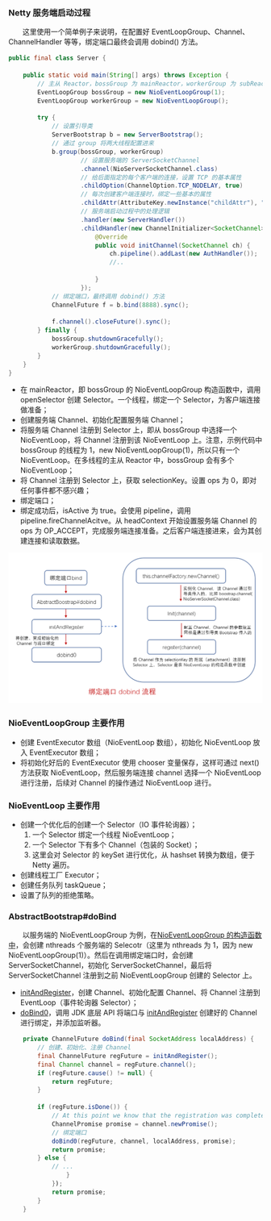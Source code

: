### Netty 服务端启动过程
　　这里使用一个简单例子来说明，在配置好 EventLoopGroup、Channel、ChannelHandler 等等，绑定端口最终会调用 dobind() 方法。

```java
public final class Server {
    
    public static void main(String[] args) throws Exception {
        // 主从 Reactor，bossGroup 为 mainReactor，workerGroup 为 subReactor
        EventLoopGroup bossGroup = new NioEventLoopGroup(1);
        EventLoopGroup workerGroup = new NioEventLoopGroup();

        try {
            // 设置引导类
            ServerBootstrap b = new ServerBootstrap();
            // 通过 group 将两大线程配置进来
            b.group(bossGroup, workerGroup)
                    // 设置服务端的 ServerSocketChannel
                    .channel(NioServerSocketChannel.class)
                    // 给后面指定的每个客户端的连接，设置 TCP 的基本属性
                    .childOption(ChannelOption.TCP_NODELAY, true)
                    // 每次创建客户端连接时，绑定一些基本的属性
                    .childAttr(AttributeKey.newInstance("childAttr"), "childAttrValue")
                    // 服务端启动过程中的处理逻辑
                    .handler(new ServerHandler())
                    .childHandler(new ChannelInitializer<SocketChannel>() {
                        @Override
                        public void initChannel(SocketChannel ch) {
                            ch.pipeline().addLast(new AuthHandler());
                            //..

                        }
                    });
            // 绑定端口，最终调用 dobind() 方法
            ChannelFuture f = b.bind(8888).sync();

            f.channel().closeFuture().sync();
        } finally {
            bossGroup.shutdownGracefully();
            workerGroup.shutdownGracefully();
        }
    }
}
```

- 在 mainReactor，即 bossGroup 的 NioEventLoopGroup 构造函数中，调用 openSelector 创建 Selector。一个线程，绑定一个 Selector，为客户端连接做准备；
- 创建服务端 Channel、初始化配置服务端 Channel；
- 将服务端 Channel 注册到 Selector 上，即从 bossGroup 中选择一个 NioEventLoop，将 Channel 注册到该 NioEventLoop 上。注意，示例代码中 bossGroup 的线程为 1，new NioEventLoopGroup(1)，所以只有一个 NioEventLoop。在多线程的主从 Reactor 中，bossGroup 会有多个 NioEventLoop；
- 将 Channel 注册到 Selector 上，获取 selectionKey。设置 ops 为 0，即对任何事件都不感兴趣；
- 绑定端口；
- 绑定成功后，isActive 为 true。会使用 pipeline，调用 pipeline.fireChannelAcitve。从 headContext 开始设置服务端 Channel 的 ops 为 OP_ACCEPT，完成服务端连接准备。之后客户端连接进来，会为其创建连接和读取数据。

![avatar](photo_1.png)

### NioEventLoopGroup 主要作用

- 创建 EventExecutor 数组（NioEventLoop 数组），初始化 NioEventLoop 放入 EventExecutor 数组；
- 将初始化好后的 EventExecutor 使用 chooser 变量保存，这样可通过 next() 方法获取 NioEventLoop，然后服务端连接 channel 选择一个 NioEventLoop 进行注册，后续对 Channel 的操作通过 NioEventLoop 进行。

### NioEventLoop 主要作用

- 创建一个优化后的创建一个 Selector（IO 事件轮询器）；
	1. 一个 Selector 绑定一个线程 NioEventLoop；
	2. 一个 Selector 下有多个 Channel（包装的 Socket）；
	3. 这里会对 Selector 的 keySet 进行优化，从 hashset 转换为数组，便于 Netty 遍历。
- 创建线程工厂 Executor；
- 创建任务队列 taskQueue；
- 设置了队列的拒绝策略。

### AbstractBootstrap#doBind
　　以服务端的 NioEventLoopGroup 为例，在[NioEventLoopGroup 的构造函数中](https://github.com/martin-1992/Netty-Notes/tree/master/NioEventLoop/NioEventLoop%20%E7%9A%84%E5%88%9B%E5%BB%BA)，会创建 nthreads 个服务端的 Selecotr（这里为 nthreads 为 1，因为 new NioEventLoopGroup(1)）。然后在调用绑定端口时，会创建 ServerSocketChannel，初始化 ServerSocketChannel，最后将 ServerSocketChannel 注册到之前 NioEventLoopGroup 创建的 Selector 上。
- [initAndRegister](https://github.com/martin-1992/Netty-Notes/blob/master/Netty%20%E6%9C%8D%E5%8A%A1%E7%AB%AF%E5%90%AF%E5%8A%A8%E8%BF%87%E7%A8%8B/initAndRegister.md)，创建 Channel、初始化配置 Channel、将 Channel 注册到 EventLoop（事件轮询器 Selector）；
- [doBind0](https://github.com/martin-1992/Netty-Notes/blob/master/Netty%20%E6%9C%8D%E5%8A%A1%E7%AB%AF%E5%90%AF%E5%8A%A8%E8%BF%87%E7%A8%8B/doBind0.md)，调用 JDK 底层 API 将端口与 [initAndRegister](https://github.com/martin-1992/Netty-Notes/blob/master/Netty%20%E6%9C%8D%E5%8A%A1%E7%AB%AF%E5%90%AF%E5%8A%A8%E8%BF%87%E7%A8%8B/initAndRegister.md) 创建好的 Channel 进行绑定，并添加监听器。

```java
    private ChannelFuture doBind(final SocketAddress localAddress) {
        // 创建、初始化、注册 Channel
        final ChannelFuture regFuture = initAndRegister();
        final Channel channel = regFuture.channel();
        if (regFuture.cause() != null) {
            return regFuture;
        }

        if (regFuture.isDone()) {
            // At this point we know that the registration was complete and successful.
            ChannelPromise promise = channel.newPromise();
            // 绑定端口
            doBind0(regFuture, channel, localAddress, promise);
            return promise;
        } else {
            // ...
                }
            });
            return promise;
        }
    }
```
